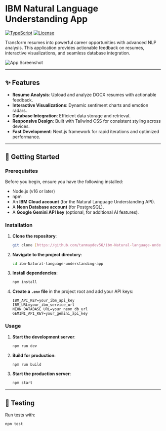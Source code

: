 # IBM Natural Language Understanding App

[![TypeScript](https://img.shields.io/badge/TypeScript-49.9%25-blue)](https://www.typescriptlang.org/)
[![License](https://img.shields.io/badge/License-MIT-green)](https://opensource.org/licenses/MIT)

Transform resumes into powerful career opportunities with advanced NLP analysis. This application provides actionable feedback on resumes, interactive visualizations, and seamless database integration.

![App Screenshot](https://via.placeholder.com/800x400?text=IBM+NLU+App+Screenshot)

---

## ✨ Features

* **Resume Analysis**: Upload and analyze DOCX resumes with actionable feedback.
* **Interactive Visualizations**: Dynamic sentiment charts and emotion radars.
* **Database Integration**: Efficient data storage and retrieval.
* **Responsive Design**: Built with Tailwind CSS for consistent styling across devices.
* **Fast Development**: Next.js framework for rapid iterations and optimized performance.

---

## 🚀 Getting Started

### Prerequisites

Before you begin, ensure you have the following installed:

* Node.js (v16 or later)
* npm
* An **IBM Cloud account** (for the Natural Language Understanding API).
* A **Neon Database account** (for PostgreSQL).
* A **Google Gemini API key** (optional, for additional AI features).

### Installation

1.  **Clone the repository**:

    ```bash
    git clone [https://github.com/tanmaydev56/ibm-Natural-language-understanding-app](https://github.com/tanmaydev56/ibm-Natural-language-understanding-app)
    ```

2.  **Navigate to the project directory**:

    ```bash
    cd ibm-Natural-language-understanding-app
    ```

3.  **Install dependencies**:

    ```bash
    npm install
    ```

4.  **Create a `.env` file** in the project root and add your API keys:

    ```
    IBM_API_KEY=your_ibm_api_key
    IBM_URL=your_ibm_service_url
    NEON_DATABASE_URL=your_neon_db_url
    GEMINI_API_KEY=your_gemini_api_key
    ```

### Usage

1.  **Start the development server**:

    ```bash
    npm run dev
    ```

2.  **Build for production**:

    ```bash
    npm run build
    ```

3.  **Start the production server**:

    ```bash
    npm start
    ```

---

## 🧪 Testing

Run tests with:

```bash
npm test
